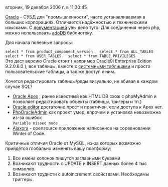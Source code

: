 вторник, 19 декабря 2006 г. в 11:30:45

[Oracle](http://en.wikipedia.org/wiki/Oracle_database) - СУБД для "промышленности", часто устанавливаемая в больших корпорациях. Отличается надёжностью и техническими изысками. С [документацией](http://www.oracle.com/pls/db102/homepage) увы дело туго. Для соединения через php, можно использовать [adoDB](http://adodb.sourceforge.net/) библиотеку.

Для начала полезные запросы:

`select * from product_component_version   select * from ALL_TABLES   select * from USER_TABLES   select * from TABLE_PRIVILEGES`  
Это даст версию Oracle стоит ( например Oracle9i Enterprise Edition 9.2.0.6.0 ), все таблицы, вместе с [системными таблицами](http://www.techonthenet.com/oracle/sys_tables/index.php) и просто пользовательские таблицы, а так же доступ к ним.

Хочется редактировать таблицы/ряды визуально, не вбивая в каждом случае SQL?

- [Oracle Apex](http://en.wikipedia.org/wiki/Oracle_Application_Express) , ранее известный как HTML DB схож с phpMyAdmin и позволяет редактировать объекты (таблицы, тригеры и тп.)
- [Oracle editor](http://oracleeditor.sourceforge.net/) достаточно прост и практичен, если доступа к Apex нет.[  
    ](http://oracleeditor.sourceforge.net/)
- [PhpOracleAdmin](http://developer.berlios.de/projects/phporacleadmin/) как проект умер, впрочем и установка невозможна из-за ошибок  
    `Variable missed mode`
- [Ajaxora](http://ajaxora.sourceforge.net/) - opensource приложение написанное на соревновании Winter of Code.

Критичные отличия Oracle от MySQL, из-за которых возможно прийдётся глобально изменять вашу платформу:

1. Все имена колонок пишутся заглавными буквами
2. Возникают трудности с UPDATE и INSERT данных более 4 тыс символов.
3. Возникают труднсти с autoincrement свойствами. Необходимы триггеры.